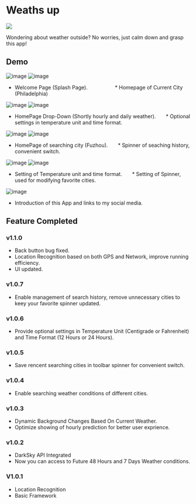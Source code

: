 # Weaths up

[![](https://github.com/zaneran/Weaths_up/raw/master/raw/image_folder/googleplay.png)](https://play.google.com/store/apps/details?id=zane.weaths_up)

Wondering about weather outside? No worries, just calm down and grasp this app!



## Demo


![image](https://github.com/zaneran/Weaths_up/raw/master/raw/image_folder/splash_page.png)         ![image](https://github.com/zaneran/Weaths_up/raw/master/raw/image_folder/homepage_maincity.png)
* Welcome Page (Splash Page).                    * Homepage of Current City (Philadelphia)

![image](https://github.com/zaneran/Weaths_up/raw/master/raw/image_folder/homepage_2.png)       ![image](https://github.com/zaneran/Weaths_up/raw/master/raw/image_folder/Setting.png)
* HomePage Drop-Down (Shortly hourly and daily weather).       * Optional settings in temperature unit and time format.

![image](https://github.com/zaneran/Weaths_up/raw/master/raw/image_folder/homepage_searchcity.png)       ![image](https://github.com/zaneran/Weaths_up/raw/master/raw/image_folder/spinner_dropdowng.png)
* HomePage of searching city (Fuzhou).       * Spinner of seaching history, convenient switch.

![image](https://github.com/zaneran/Weaths_up/raw/master/raw/image_folder/setting_page.png)       ![image](https://github.com/zaneran/Weaths_up/raw/master/raw/image_folder/spinner_modify_page.png)
* Setting of Temperature unit and time format.       * Setting of Spinner, used for modifying favorite cities.

![image](https://github.com/zaneran/Weaths_up/raw/master/raw/image_folder/about_page.png)
* Introduction of this App and links to my social media.

## Feature Completed

### v1.1.0

* Back button bug fixed.
* Location Recognition based on both GPS and Network, improve running efficiency.
* UI updated.

### v1.0.7

* Enable management of search history, remove unnecessary cities to keey your favorite spinner updated.

### v1.0.6

* Provide optional settings in Temperature Unit (Centigrade or Fahrenheit) and Time Format (12 Hours or 24 Hours).

### v1.0.5

* Save rencent searching cities in toolbar spinner for convenient switch.

### v1.0.4

* Enable searching weather conditions of different cities.

### v1.0.3

* Dynamic Background Changes Based On Current Weather.
* Optimize showing of hourly prediction for better user exprience.

### v1.0.2

* DarkSky API Integrated
* Now you can access to Future 48 Hours and 7 Days Weather conditions.

### V1.0.1

* Location Recognition
* Basic Framework
